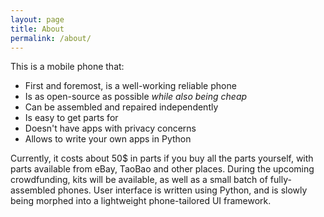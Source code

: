 ```yaml
---
layout: page
title: About
permalink: /about/
---
```


This is a mobile phone that:  
- First and foremost, is a well-working reliable phone
- Is as open-source as possible *while also being cheap*
- Can be assembled and repaired independently
- Is easy to get parts for
- Doesn't have apps with privacy concerns 
- Allows to write your own apps in Python

Currently, it costs about 50$ in parts if you buy all the parts yourself, with parts available from eBay, TaoBao and other places. During the upcoming crowdfunding, kits will be available, as well as a small batch of fully-assembled phones. User interface is written using Python, and is slowly being morphed into a lightweight phone-tailored UI framework.
